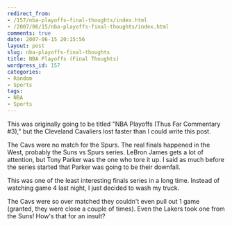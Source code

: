 ```yaml
---
redirect_from:
- /157/nba-playoffs-final-thoughts/index.html
- /2007/06/15/nba-playoffs-final-thoughts/index.html
comments: true
date: 2007-06-15 20:15:56
layout: post
slug: nba-playoffs-final-thoughts
title: NBA Playoffs (Final Thoughts)
wordpress_id: 157
categories:
- Random
- Sports
tags:
- NBA
- Sports
---
```


This was originally going to be titled "NBA Playoffs (Thus Far Commentary #3)," but the Cleveland Cavaliers lost faster than I could write this post.

The Cavs were no match for the Spurs.  The real finals happened in the West, probably the Suns vs Spurs series.  LeBron James gets a lot of attention, but Tony Parker was the one who tore it up.  I said as much before the series started that Parker was going to be their downfall.

This was one of the least interesting finals series in a long time.  Instead of watching game 4 last night, I just decided to wash my truck.  

The Cavs were so over matched they couldn't even pull out 1 game (granted, they were close a couple of times).  Even the Lakers took one from the Suns!  How's that for an insult?
